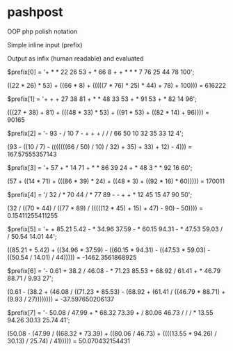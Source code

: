 # pashpost
OOP php polish notation

Simple inline input (prefix) 

Output as infix (human readable) and evaluated

$prefix[0] = '+ * * 22 26 53 + * 66 8 + + * * * 7 76 25 44 78 100';

((22 * 26) * 53) + ((66 * 8) + (((((7 * 76) * 25) * 44) + 78) + 100))) = 616222

$prefix[1] = '+ + + 27 38 81 + * * 48 33 53 + * 91 53 + * 82 14 96';

(((27 + 38) + 81) + (((48 * 33) * 53) + ((91 * 53) + ((82 * 14) + 96)))) = 90165

$prefix[2] = '- 93 - / 10 7 - + + + / / / 66 50 10 32 35 33 12 4';

(93 - ((10 / 7) - (((((((66 / 50) / 10) / 32) + 35) + 33) + 12) - 4))) = 167.57555357143

$prefix[3] = '+ 57 + * 14 71 + * * 86 39 24 + * 48 3 * * 92 16 60';

(57 + ((14 * 71) + (((86 * 39) * 24) + ((48 * 3) + ((92 * 16) * 60))))) = 170011

$prefix[4] = '/ 32 / * 70 44 / * 77 89 - - + + * 12 45 15 47 90 50';

(32 / ((70 * 44) / ((77 * 89) / (((((12 * 45) + 15) + 47) - 90) - 50)))) = 0.15411255411255

$prefix[5] = '+ + 85.21 5.42 - * 34.96 37.59 - * 60.15 94.31 - * 47.53 59.03 / / 50.54 14.01 44';

((85.21 + 5.42) + ((34.96 * 37.59) - ((60.15 * 94.31) - ((47.53 * 59.03) - ((50.54 / 14.01) / 44))))) = -1462.3561868925

$prefix[6] = '- 0.61 + 38.2 / 46.08 - * 71.23 85.53 + 68.92 / 61.41 + * 46.79 88.71 / 9.93 27';

(0.61 - (38.2 + (46.08 / ((71.23 * 85.53) - (68.92 + (61.41 / ((46.79 * 88.71) + (9.93 / 27)))))))) = -37.597650206137

$prefix[7] = '- 50.08 / 47.99 + * 68.32 73.39 + / 80.06 46.73 / / / * 13.55 94.26 30.13 25.74 41';

(50.08 - (47.99 / ((68.32 * 73.39) + ((80.06 / 46.73) + ((((13.55 * 94.26) / 30.13) / 25.74) / 41))))) = 50.070432154431


